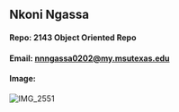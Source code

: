 ## Nkoni Ngassa
#### Repo: 2143 Object Oriented Repo
#### Email: nnngassa0202@my.msutexas.edu
#### Image:
![IMG_2551](https://user-images.githubusercontent.com/123119043/214708618-df5d5605-5c2f-4a11-bc0a-875ab171ad89.JPEG)
